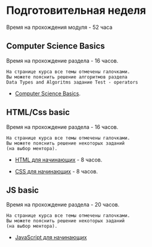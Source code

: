 # Подготовительная неделя

<aside class="notice">
Время на прохождения модуля - 52 часа
</aside>

## Computer Science Basics

<aside class="notice">
Время на прохождение раздела - 16 часов.
</aside>

```Result
На странице курса все темы отмечены галочками.
Вы можете пояснить решение алгоритмов раздела 
Data Types and Algoritms задание Test - operators
```

* [Computer Science Basics](http://epa.ms/upskill-start).

## HTML/Css basic

<aside class="notice">
Время на прохождение раздела - 16 часов.
</aside>

```Result
На странице курса все темы отмечены галочками. 
Вы можете пояснить решение некоторых заданий 
(на выбор ментора).
```

* [HTML для начинающих](https://ru.code-basics.com/languages/html) - 8 часов.

* [CSS для начинающих](https://ru.code-basics.com/languages/css) - 8 часов.

## JS basic

<aside class="notice">
Время на прохождение раздела - 20 часов.
</aside>

```Result
На странице курса все темы отмечены галочками.
Вы можете пояснить решение некоторых заданий 
(на выбор ментора).
```

* [JavaScript для начинающих](https://ru.code-basics.com/languages/javascript)